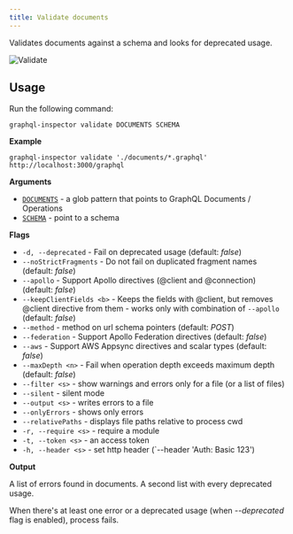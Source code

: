 ```yaml
---
title: Validate documents
---
```


Validates documents against a schema and looks for deprecated usage.

![Validate](/img/cli/validate.jpg)

## Usage

Run the following command:

    graphql-inspector validate DOCUMENTS SCHEMA

**Example**

    graphql-inspector validate './documents/*.graphql' http://localhost:3000/graphql

**Arguments**

- [`DOCUMENTS`](../api/documents.md) - a glob pattern that points to GraphQL Documents / Operations
- [`SCHEMA`](../api/schema.md) - point to a schema

**Flags**

- `-d, --deprecated` - Fail on deprecated usage (default: _false_)
- `--noStrictFragments` - Do not fail on duplicated fragment names (default: _false_)
- `--apollo` - Support Apollo directives (@client and @connection) (default: _false_)
- `--keepClientFields <b>` - Keeps the fields with @client, but removes @client directive from them - works only with combination of `--apollo` (default: _false_)
- `--method` - method on url schema pointers (default: _POST_)
- `--federation` - Support Apollo Federation directives (default: _false_)
- `--aws` - Support AWS Appsync directives and scalar types (default: _false_)
- `--maxDepth <n>` - Fail when operation depth exceeds maximum depth (default: _false_)
- `--filter <s>` - show warnings and errors only for a file (or a list of files)
- `--silent` - silent mode
- `--output <s>` - writes errors to a file
- `--onlyErrors` - shows only errors
- `--relativePaths` - displays file paths relative to process cwd
- `-r, --require <s>` - require a module
- `-t, --token <s>` - an access token
- `-h, --header <s>` - set http header (`--header 'Auth: Basic 123')

**Output**

A list of errors found in documents.
A second list with every deprecated usage.

When there's at least one error or a deprecated usage (when _--deprecated_ flag is enabled), process fails.
